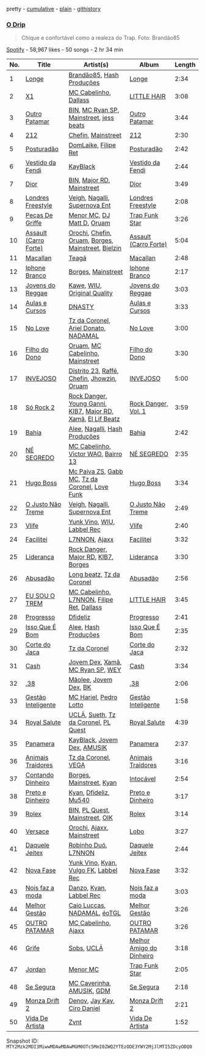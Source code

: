 pretty - [cumulative](/playlists/cumulative/37i9dQZF1DWT22037si3kl.md) - [plain](/playlists/plain/37i9dQZF1DWT22037si3kl) - [githistory](https://github.githistory.xyz/mackorone/spotify-playlist-archive/blob/main/playlists/plain/37i9dQZF1DWT22037si3kl)

### [O Drip](https://open.spotify.com/playlist/37i9dQZF1DWT22037si3kl)

> Chique e confortável como a realeza do Trap\. Foto: Brandão85

[Spotify](https://open.spotify.com/user/spotify) - 58,967 likes - 50 songs - 2 hr 34 min

| No. | Title | Artist(s) | Album | Length |
|---|---|---|---|---|
| 1 | [Longe](https://open.spotify.com/track/4ZublBKLDU0UFxmfOXJECf) | [Brandão85](https://open.spotify.com/artist/2KwQkyJzT9r6Hh56jtfuse), [Hash Produções](https://open.spotify.com/artist/4BZ0ACrHCLropCpHJypPvV) | [Longe](https://open.spotify.com/album/7ITDtj5kpJ2BfVYSAwGPkZ) | 2:34 |
| 2 | [X1](https://open.spotify.com/track/0dcHD9QhnWRA41zoLnC83X) | [MC Cabelinho](https://open.spotify.com/artist/1WQBwwssN6r8DSjUlkyUGW), [Dallass](https://open.spotify.com/artist/4LAFtDzlQM89xov636hMVv) | [LITTLE HAIR](https://open.spotify.com/album/1KAZ4CtfGW7JgVvh6lq30V) | 3:08 |
| 3 | [Outro Patamar](https://open.spotify.com/track/76klxh7fnauuROKC2kDuHG) | [BIN](https://open.spotify.com/artist/1WXbiUMl1AT9Inb619xPUg), [MC Ryan SP](https://open.spotify.com/artist/75i9GaW2MJUgt4BkdUnuUY), [Mainstreet](https://open.spotify.com/artist/25XJqeReVV38w0tR04GGBd), [jess beats](https://open.spotify.com/artist/7uskxjQtkzfiqHCNIIv3gD) | [Outro Patamar](https://open.spotify.com/album/2gt5vOzXJxJIa6MCXss0Wj) | 3:44 |
| 4 | [212](https://open.spotify.com/track/3QGxgNaqaFSpORp2OVLXHR) | [Chefin](https://open.spotify.com/artist/68PYmgkbRP1qZnEWOry7sB), [Mainstreet](https://open.spotify.com/artist/25XJqeReVV38w0tR04GGBd) | [212](https://open.spotify.com/album/1fcZBsLGUUTI4qRWYsjOuN) | 2:30 |
| 5 | [Posturadão](https://open.spotify.com/track/0ToPj749UPF7MGE6KDyrIp) | [DomLaike](https://open.spotify.com/artist/4PzPx1yc3kGVo4EgCiLqCQ), [Filipe Ret](https://open.spotify.com/artist/7gJN8W0589FisSYJS17K54) | [Posturadão](https://open.spotify.com/album/2IH59QF9TV9xbbtRAQKhEO) | 2:42 |
| 6 | [Vestido da Fendi](https://open.spotify.com/track/0pZIBIJ253pH9gJtXE0Ouf) | [KayBlack](https://open.spotify.com/artist/2h5Ha0ZiMFmOQD3iYcSXsy) | [Vestido da Fendi](https://open.spotify.com/album/70bR7r6giSSPpnJeEzVP8Y) | 2:44 |
| 7 | [Dior](https://open.spotify.com/track/5DhiTYpD599fu3q7fCepgL) | [BIN](https://open.spotify.com/artist/1WXbiUMl1AT9Inb619xPUg), [Major RD](https://open.spotify.com/artist/76hYPcWML9NGEh8LashwT5), [Mainstreet](https://open.spotify.com/artist/25XJqeReVV38w0tR04GGBd) | [Dior](https://open.spotify.com/album/35JWLvhVLeuoEHRVFPswzR) | 3:49 |
| 8 | [Londres Freestyle](https://open.spotify.com/track/1lgavq2sDLrnD5h5BytyBr) | [Veigh](https://open.spotify.com/artist/4YqwRbMLqGHRHLS1w2ZKse), [Nagalli](https://open.spotify.com/artist/6TPJK8tv3AKKSsw0lENTQk), [Supernova Ent](https://open.spotify.com/artist/3prRKGJz16RRMRSIM97nHw) | [Londres Freestyle](https://open.spotify.com/album/2u5F0rIXQeCZHvtuB3ySxU) | 2:08 |
| 9 | [Peças De Griffe](https://open.spotify.com/track/2hu1nbvST1AFS7BNqjLK0W) | [Menor MC](https://open.spotify.com/artist/78Y1NpgD0yMKoBetaYlUzS), [DJ Matt D](https://open.spotify.com/artist/1rIc4yTieeRq25NA3T8RQ5), [Oruam](https://open.spotify.com/artist/4yGgbQJMq9orWypwqtdzYT) | [Trap Funk Star](https://open.spotify.com/album/2NfhHzk0maDZ33cJbqZzHg) | 3:26 |
| 10 | [Assault \(Carro Forte\)](https://open.spotify.com/track/7BwjZ1jy4B0ZyXTY4YQM9A) | [Orochi](https://open.spotify.com/artist/3rfM2cGqF6DB0kUyytMkXx), [Chefin](https://open.spotify.com/artist/68PYmgkbRP1qZnEWOry7sB), [Oruam](https://open.spotify.com/artist/4yGgbQJMq9orWypwqtdzYT), [Borges](https://open.spotify.com/artist/6jBww4kwlSrjaNYP7AQPtX), [Mainstreet](https://open.spotify.com/artist/25XJqeReVV38w0tR04GGBd), [Bielzin](https://open.spotify.com/artist/2vWGxqWbGgmgxVDZ5CBvBP) | [Assault \(Carro Forte\)](https://open.spotify.com/album/4K5XemHceyhOJtQVVVtQqO) | 5:04 |
| 11 | [Macallan](https://open.spotify.com/track/0cCPxd3XMkCXM8nTd2HxAD) | [Teagá](https://open.spotify.com/artist/2YvJJuRIiBl7nkpbNadJmN) | [Macallan](https://open.spotify.com/album/09LB2hShWM6x1Z48LNDqri) | 2:48 |
| 12 | [Iphone Branco](https://open.spotify.com/track/6jxE4XjFVSKF18kfo7FCl9) | [Borges](https://open.spotify.com/artist/6jBww4kwlSrjaNYP7AQPtX), [Mainstreet](https://open.spotify.com/artist/25XJqeReVV38w0tR04GGBd) | [Iphone Branco](https://open.spotify.com/album/6hp21aFf4l4auKtNfgKmU2) | 2:17 |
| 13 | [Jovens do Reggae](https://open.spotify.com/track/3HdEOUNuFuoWj06rXpQQ4o) | [Kawe](https://open.spotify.com/artist/1TYJOhNSxMOODWiDVhuyZb), [WIU](https://open.spotify.com/artist/3MrDVzg7ZXaYMyQmbDInr7), [Original Quality](https://open.spotify.com/artist/5ZTnWo7IY6rdIxm6aTSR84) | [Jovens do Reggae](https://open.spotify.com/album/1GJLb6DW0nVTH9rcaCzKgp) | 3:03 |
| 14 | [Aulas e Cursos](https://open.spotify.com/track/2ABBlgwXo68orcunvBYYiY) | [DNASTY](https://open.spotify.com/artist/2wRZGo2e20INyHf8wtVPVn) | [Aulas e Cursos](https://open.spotify.com/album/1xP900BTjxxWc641y9UKvr) | 3:33 |
| 15 | [No Love](https://open.spotify.com/track/3HjRNbYrOfKnbAav3fU5KL) | [Tz da Coronel](https://open.spotify.com/artist/3lIU3RoZiHen1QXAQ3KQ9e), [Ariel Donato](https://open.spotify.com/artist/7H3XEvrS2PsNzM76MczgHJ), [NADAMAL](https://open.spotify.com/artist/3YVxmhkewoRHu8WFgWlCb7) | [No Love](https://open.spotify.com/album/50GSItNqYJip64TPybq3A4) | 3:00 |
| 16 | [Filho do Dono](https://open.spotify.com/track/0EuRZKWzNptC1ZuIMFKLxz) | [Oruam](https://open.spotify.com/artist/4yGgbQJMq9orWypwqtdzYT), [MC Cabelinho](https://open.spotify.com/artist/1WQBwwssN6r8DSjUlkyUGW), [Mainstreet](https://open.spotify.com/artist/25XJqeReVV38w0tR04GGBd) | [Filho do Dono](https://open.spotify.com/album/6DKYGWP4vYcYnMIPHRaMAe) | 3:30 |
| 17 | [INVEJOSO](https://open.spotify.com/track/1yecpnQJ3PL2BtOt8Eon6O) | [Distrito 23](https://open.spotify.com/artist/5itNRAG8DPcD6Yrm1rFPLv), [Raffé](https://open.spotify.com/artist/0BMccF4OSgl180EzdVFY9m), [Chefin](https://open.spotify.com/artist/68PYmgkbRP1qZnEWOry7sB), [Jhowzin](https://open.spotify.com/artist/5l8uNQWdIozojTbL2tzBa7), [Oruam](https://open.spotify.com/artist/4yGgbQJMq9orWypwqtdzYT) | [INVEJOSO](https://open.spotify.com/album/3EiBO5SSeSlDGKxLNqBCVy) | 5:00 |
| 18 | [Só Rock 2](https://open.spotify.com/track/3r9ljWQNQMV0xLY5v44Hwp) | [Rock Danger](https://open.spotify.com/artist/1mjuRRMumbLmGmHmYvMDcb), [Young Ganni](https://open.spotify.com/artist/1Hm3uKt8JXy3dnxIFfJUog), [KIB7](https://open.spotify.com/artist/7lSYO6wq6ueSYYIEUbF92u), [Major RD](https://open.spotify.com/artist/76hYPcWML9NGEh8LashwT5), [Xamã](https://open.spotify.com/artist/5YwzDz4RJfTiMHS4tdR5Lf), [El Lif Beatz](https://open.spotify.com/artist/0HBQtIkqXtoKagoPOgxK8k) | [Rock Danger, Vol\. 1](https://open.spotify.com/album/10NgAPEXrO27p2uhmuZgyu) | 3:59 |
| 19 | [Bahia](https://open.spotify.com/track/5owa9sHRDBAS2cLuV206xy) | [Alee](https://open.spotify.com/artist/6rk6Izp6o42fUdE0jRqAP4), [Nagalli](https://open.spotify.com/artist/6TPJK8tv3AKKSsw0lENTQk), [Hash Produções](https://open.spotify.com/artist/4BZ0ACrHCLropCpHJypPvV) | [Bahia](https://open.spotify.com/album/5Rt4zzyB0s5OK99uAt4mRU) | 2:42 |
| 20 | [NÉ SEGREDO](https://open.spotify.com/track/4pjznsLeoyimnxGlVpmyJI) | [MC Cabelinho](https://open.spotify.com/artist/1WQBwwssN6r8DSjUlkyUGW), [Victor WAO](https://open.spotify.com/artist/1ew4rMO5r0Oon1R9xZxo8Q), [Bairro 13](https://open.spotify.com/artist/2ippo8G3HMB1qEEJvkj8PT) | [NÉ SEGREDO](https://open.spotify.com/album/0RrjNaFfi2X1qVLPSLXTwT) | 2:35 |
| 21 | [Hugo Boss](https://open.spotify.com/track/1OfwTYZQrsImsfnhHWrJr1) | [Mc Paiva ZS](https://open.spotify.com/artist/0gHj4MPwwcZ8Zl9CY0hqT5), [Gabb MC](https://open.spotify.com/artist/5qyPbwqvOEp7FvR1EeTQQ2), [Tz da Coronel](https://open.spotify.com/artist/3lIU3RoZiHen1QXAQ3KQ9e), [Love Funk](https://open.spotify.com/artist/64DTkZLH6KkkMwZEEZ5VWC) | [Hugo Boss](https://open.spotify.com/album/0xoScocnUYyr9f49aCbsho) | 3:34 |
| 22 | [O Justo Não Treme](https://open.spotify.com/track/032k6qsKSvNfdBndLe4rCD) | [Veigh](https://open.spotify.com/artist/4YqwRbMLqGHRHLS1w2ZKse), [Nagalli](https://open.spotify.com/artist/6TPJK8tv3AKKSsw0lENTQk), [Supernova Ent](https://open.spotify.com/artist/3prRKGJz16RRMRSIM97nHw) | [O Justo Não Treme](https://open.spotify.com/album/6aBT64xdKe8JcurjpmJTzA) | 2:49 |
| 23 | [Vlife](https://open.spotify.com/track/2evcFxT2aW4FZznh6DyEwK) | [Yunk Vino](https://open.spotify.com/artist/460m2YG30duLCuHwFdiLgX), [WIU](https://open.spotify.com/artist/3MrDVzg7ZXaYMyQmbDInr7), [Labbel Rec](https://open.spotify.com/artist/4tfQzFEhNTBnKUrYueeLKX) | [Vlife](https://open.spotify.com/album/47on59OkWHDwxyP2zBjhwd) | 2:40 |
| 24 | [Facilitei](https://open.spotify.com/track/6pIsaJ0bFpoajxz45FvopF) | [L7NNON](https://open.spotify.com/artist/0JjPiLQNgAFaEkwoy56B1C), [Ajaxx](https://open.spotify.com/artist/0y7B2G0jNMGWyQJsOoRMUt) | [Facilitei](https://open.spotify.com/album/0b7ZE4V0Mxam2npJu2nYJC) | 3:32 |
| 25 | [Liderança](https://open.spotify.com/track/7dKz6xy1ZMywmrrP5HMw8u) | [Rock Danger](https://open.spotify.com/artist/1mjuRRMumbLmGmHmYvMDcb), [Major RD](https://open.spotify.com/artist/76hYPcWML9NGEh8LashwT5), [KIB7](https://open.spotify.com/artist/7lSYO6wq6ueSYYIEUbF92u), [Borges](https://open.spotify.com/artist/6jBww4kwlSrjaNYP7AQPtX) | [Liderança](https://open.spotify.com/album/1VnaJPgFvfAzcQaegraRDc) | 3:30 |
| 26 | [Abusadão](https://open.spotify.com/track/63jalJVpyyGPYvDuTEaFi9) | [Long beatz](https://open.spotify.com/artist/1oBkccDqIDMTntIIHKlJBp), [Tz da Coronel](https://open.spotify.com/artist/3lIU3RoZiHen1QXAQ3KQ9e) | [Abusadão](https://open.spotify.com/album/0vlgBzPeKCjpXXVEN2D6a6) | 2:56 |
| 27 | [EU SOU O TREM](https://open.spotify.com/track/7cHfnWEkL5KqfLg03G7Gic) | [MC Cabelinho](https://open.spotify.com/artist/1WQBwwssN6r8DSjUlkyUGW), [L7NNON](https://open.spotify.com/artist/0JjPiLQNgAFaEkwoy56B1C), [Filipe Ret](https://open.spotify.com/artist/7gJN8W0589FisSYJS17K54), [Dallass](https://open.spotify.com/artist/4LAFtDzlQM89xov636hMVv) | [LITTLE HAIR](https://open.spotify.com/album/1KAZ4CtfGW7JgVvh6lq30V) | 3:45 |
| 28 | [Progresso](https://open.spotify.com/track/0tLRlU39HHqJ2BX4DN4qnm) | [Dfideliz](https://open.spotify.com/artist/0oNOkdVXXFaWC9tPb7Ol10) | [Progresso](https://open.spotify.com/album/3dgya99ntx0TtotTsXnoFN) | 2:41 |
| 29 | [Isso Que É Bom](https://open.spotify.com/track/2LUj933qs4IEFzSLLS9aJS) | [Alee](https://open.spotify.com/artist/6rk6Izp6o42fUdE0jRqAP4), [Hash Produções](https://open.spotify.com/artist/4BZ0ACrHCLropCpHJypPvV) | [Isso Que É Bom](https://open.spotify.com/album/5FtV4axHZhRLHjT33tpaMk) | 2:35 |
| 30 | [Corte do Jaca](https://open.spotify.com/track/2a2GuHAYjmIVAPVaG9Nh7u) | [Tz da Coronel](https://open.spotify.com/artist/3lIU3RoZiHen1QXAQ3KQ9e) | [Corte do Jaca](https://open.spotify.com/album/6ZQNfwK2DagQENxZhXkuOj) | 2:32 |
| 31 | [Cash](https://open.spotify.com/track/5lMXToPjcZst8sItJeneYt) | [Jovem Dex](https://open.spotify.com/artist/0OLpdla9YvZOtlPnQkXScl), [Xamã](https://open.spotify.com/artist/5YwzDz4RJfTiMHS4tdR5Lf), [MC Ryan SP](https://open.spotify.com/artist/75i9GaW2MJUgt4BkdUnuUY), [WEY](https://open.spotify.com/artist/6nZ39vMOOOgXQ471Jy5jhR) | [Cash](https://open.spotify.com/album/4wE0QFfKjFvkvVojK4rmxT) | 3:34 |
| 32 | [.38](https://open.spotify.com/track/3nobSbq9rggHUEbRBoZaDg) | [Mãolee](https://open.spotify.com/artist/72aE07MxpePfCELo4vGZcK), [Jovem Dex](https://open.spotify.com/artist/0OLpdla9YvZOtlPnQkXScl), [BK](https://open.spotify.com/artist/1YOVBTvznjiDvtAj4ExHeo) | [.38](https://open.spotify.com/album/0mJJ8TX7LK2MCa8TIHapaO) | 2:06 |
| 33 | [Gestão Inteligente](https://open.spotify.com/track/7hqoLCS3rhWYoWUBOgakaU) | [MC Hariel](https://open.spotify.com/artist/0pcoadNMmvrUyab1RxWBoV), [Pedro Lotto](https://open.spotify.com/artist/23ot0eI6ByBW6LrlBfr2bm) | [Gestão Inteligente](https://open.spotify.com/album/0vVSwwO55in8qT3PimHJtJ) | 1:58 |
| 34 | [Royal Salute](https://open.spotify.com/track/3v9Pr9ha7UezSYZAlpOx8o) | [UCLÃ](https://open.spotify.com/artist/4zP89WNloauEX8v8JdZbxP), [Sueth](https://open.spotify.com/artist/4ZyBq7WEL7d2dDH0BkVDPX), [Tz da Coronel](https://open.spotify.com/artist/3lIU3RoZiHen1QXAQ3KQ9e), [PL Quest](https://open.spotify.com/artist/6J6U2JAv7LUF0cSQ98gpjM) | [Royal Salute](https://open.spotify.com/album/4ytptXvi8DRm1jbXwoklwH) | 4:39 |
| 35 | [Panamera](https://open.spotify.com/track/1z61dHpzFnpbLQFZl8GjLH) | [KayBlack](https://open.spotify.com/artist/2h5Ha0ZiMFmOQD3iYcSXsy), [Jovem Dex](https://open.spotify.com/artist/0OLpdla9YvZOtlPnQkXScl), [AMUSIK](https://open.spotify.com/artist/48r1nXoaPXPSx1LoM0Rnzl) | [Panamera](https://open.spotify.com/album/63pxCSJJWJScWObD1R2Wzm) | 2:37 |
| 36 | [Animais Traidores](https://open.spotify.com/track/0joR9BM1Y2ieSnl7bA2EHY) | [Tz da Coronel](https://open.spotify.com/artist/3lIU3RoZiHen1QXAQ3KQ9e), [VEGA](https://open.spotify.com/artist/6x0SXnV5f1D9q5pHkwToub) | [Animais Traidores](https://open.spotify.com/album/6y2A0eRXjwkJ0b9VCaLkum) | 3:16 |
| 37 | [Contando Dinheiro](https://open.spotify.com/track/1jeg6gX21ljllOryvi9SJh) | [Borges](https://open.spotify.com/artist/6jBww4kwlSrjaNYP7AQPtX), [Mainstreet](https://open.spotify.com/artist/25XJqeReVV38w0tR04GGBd), [Kyan](https://open.spotify.com/artist/05qCf6M7E7AxizHVmrcPqh) | [Intocável](https://open.spotify.com/album/0tPRn8Y8Xmj6xErQPnuExw) | 2:54 |
| 38 | [Preto e Dinheiro](https://open.spotify.com/track/3kHxuY36nCmcKJ4GddBjIe) | [Kyan](https://open.spotify.com/artist/05qCf6M7E7AxizHVmrcPqh), [Dfideliz](https://open.spotify.com/artist/0oNOkdVXXFaWC9tPb7Ol10), [Mu540](https://open.spotify.com/artist/13yQqjPy4Esq0Ru3R1fipU) | [Preto e Dinheiro](https://open.spotify.com/album/1nLXyI7gsmzdfU3Il7kaTk) | 3:17 |
| 39 | [Rolex](https://open.spotify.com/track/5WSELUpi4GjDx3nRolKvSy) | [BIN](https://open.spotify.com/artist/1WXbiUMl1AT9Inb619xPUg), [PL Quest](https://open.spotify.com/artist/6J6U2JAv7LUF0cSQ98gpjM), [Mainstreet](https://open.spotify.com/artist/25XJqeReVV38w0tR04GGBd), [OIK](https://open.spotify.com/artist/1B5n6jsxvFldc6Nq8Wx8VJ) | [Rolex](https://open.spotify.com/album/7b9U1Cg7hZvDj3vDTbdzFQ) | 3:14 |
| 40 | [Versace](https://open.spotify.com/track/5rryOlcxbh700EuOa59waG) | [Orochi](https://open.spotify.com/artist/3rfM2cGqF6DB0kUyytMkXx), [Ajaxx](https://open.spotify.com/artist/0y7B2G0jNMGWyQJsOoRMUt), [Mainstreet](https://open.spotify.com/artist/25XJqeReVV38w0tR04GGBd) | [Lobo](https://open.spotify.com/album/7g1gfivaZsOOuf0a6Z1vsj) | 3:27 |
| 41 | [Daquele Jeitex](https://open.spotify.com/track/4BXgl19lg859NhJsmzhRbL) | [Robinho Duó](https://open.spotify.com/artist/1vaHLFercdMoZQrDZupT0B), [L7NNON](https://open.spotify.com/artist/0JjPiLQNgAFaEkwoy56B1C) | [Daquele Jeitex](https://open.spotify.com/album/0OIKVpWaZAhGpbEQl6lVNT) | 2:44 |
| 42 | [Nova Fase](https://open.spotify.com/track/2V4uzJ0zujKhwlhVQ0NAQH) | [Yunk Vino](https://open.spotify.com/artist/460m2YG30duLCuHwFdiLgX), [Kyan](https://open.spotify.com/artist/05qCf6M7E7AxizHVmrcPqh), [Vulgo FK](https://open.spotify.com/artist/27azwwkxutWL1BWMkgNIh0), [Labbel Rec](https://open.spotify.com/artist/4tfQzFEhNTBnKUrYueeLKX) | [Nova Fase](https://open.spotify.com/album/5CcnLJwMVyZBlDRxUzffWo) | 3:32 |
| 43 | [Nois faz a moda](https://open.spotify.com/track/29cJDWOBQqeDPdYbu4kwki) | [Danzo](https://open.spotify.com/artist/5ZyT4ZJtpQdihQ7MTMTluE), [Kyan](https://open.spotify.com/artist/05qCf6M7E7AxizHVmrcPqh), [Labbel Rec](https://open.spotify.com/artist/4tfQzFEhNTBnKUrYueeLKX) | [Nois faz a moda](https://open.spotify.com/album/35PHjpGIk3ICMNWOJ1GcXv) | 3:03 |
| 44 | [Melhor Gestão](https://open.spotify.com/track/22yszoADkRxUuvJosP9hNg) | [Caio Luccas](https://open.spotify.com/artist/1a3fr7NdeBT4JlGj6YlbDL), [NADAMAL](https://open.spotify.com/artist/3YVxmhkewoRHu8WFgWlCb7), [éoTGL](https://open.spotify.com/artist/5h32OOrRYLBSUfE7COLjfx) | [Melhor Gestão](https://open.spotify.com/album/7cEPHEZOTSlTztMevEMXRT) | 3:26 |
| 45 | [OUTRO PATAMAR](https://open.spotify.com/track/48zE1jY1K1oqjpD3G6UGfH) | [MC Cabelinho](https://open.spotify.com/artist/1WQBwwssN6r8DSjUlkyUGW), [Ajaxx](https://open.spotify.com/artist/0y7B2G0jNMGWyQJsOoRMUt) | [OUTRO PATAMAR](https://open.spotify.com/album/1nb3EIZXO75bxWDz0Agxfo) | 3:26 |
| 46 | [Grife](https://open.spotify.com/track/0mtxZdz5ISNK7X2T0slm8d) | [Sobs](https://open.spotify.com/artist/0zuan1WYTIhlisigYXsqY9), [UCLÃ](https://open.spotify.com/artist/4zP89WNloauEX8v8JdZbxP) | [Melhor Amigo do Dinheiro](https://open.spotify.com/album/3kqt7zNmCfLdS5q3Hv8qzk) | 3:18 |
| 47 | [Jordan](https://open.spotify.com/track/6SMCQA0rN8B9aHmXjGlqbi) | [Menor MC](https://open.spotify.com/artist/78Y1NpgD0yMKoBetaYlUzS) | [Trap Funk Star](https://open.spotify.com/album/2NfhHzk0maDZ33cJbqZzHg) | 2:05 |
| 48 | [Se Segura](https://open.spotify.com/track/5DAUCc5kXbwt5q9wTyCN04) | [MC Caverinha](https://open.spotify.com/artist/7tojcuXcZ7eBlQjbAc65Ee), [AMUSIK](https://open.spotify.com/artist/48r1nXoaPXPSx1LoM0Rnzl), [GDM](https://open.spotify.com/artist/1aZEF5IIFQAA2Z4bGFGihH) | [Se Segura](https://open.spotify.com/album/2DCkq6Wsu2n1rybMf7cGfU) | 2:18 |
| 49 | [Monza Drift 2](https://open.spotify.com/track/4pq4nXtpCEJgkh7T1D1Y1R) | [Denov](https://open.spotify.com/artist/2SlZVZE3TXpp604Gh8t0ZW), [Jay Kay](https://open.spotify.com/artist/1hMrgRIkEemGJWByc74Kki), [Ciro Daniel](https://open.spotify.com/artist/3Rso0khSv7X2ENbc0OsjxJ) | [Monza Drift 2](https://open.spotify.com/album/5XkMNAzloX0jsHw0R33fTK) | 2:21 |
| 50 | [Vida De Artista](https://open.spotify.com/track/0zIYjB2lNbCwfps85FB7y7) | [Zvnt](https://open.spotify.com/artist/7IAvWOym99EaN5yJShXCDZ) | [Vida De Artista](https://open.spotify.com/album/1fk84e4LwZGSSLrTysZG7G) | 1:52 |

Snapshot ID: `MTY2Mzk2MDI3MiwwMDAwMDAwMGM0OTc5MmI0ZWQ2YTEzODE3YWY2MjJlMTI5ZDcyODQ0`
